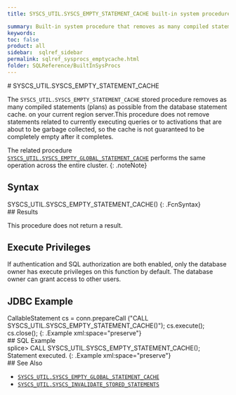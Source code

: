 ```yaml
---
title: SYSCS_UTIL.SYSCS_EMPTY_STATEMENT_CACHE built-in system procedure

summary: Built-in system procedure that removes as many compiled statements (plans) as possible from the database statement cache on the current region server.
keywords:
toc: false
product: all
sidebar:  sqlref_sidebar
permalink: sqlref_sysprocs_emptycache.html
folder: SQLReference/BuiltInSysProcs
---
```

<section>
<div class="TopicContent" data-swiftype-index="true" markdown="1">
# SYSCS_UTIL.SYSCS_EMPTY_STATEMENT_CACHE

The `SYSCS_UTIL.SYSCS_EMPTY_STATEMENT_CACHE` stored procedure removes as
many compiled statements (plans) as possible from the database statement
cache. on your current region server.This procedure does not remove
statements related to currently executing queries or to activations that
are about to be garbage collected, so the cache is not guaranteed to be
completely empty after it completes.

The related procedure
[`SYSCS_UTIL.SYSCS_EMPTY_GLOBAL_STATEMENT_CACHE`](sqlref_sysprocs_emptyglobalcache.html) performs
the same operation across the entire cluster.
{: .noteNote}

## Syntax

<div class="fcnWrapperWide" markdown="1">
    SYSCS_UTIL.SYSCS_EMPTY_STATEMENT_CACHE()
{: .FcnSyntax}

</div>
## Results

This procedure does not return a result.

## Execute Privileges

If authentication and SQL authorization are both enabled, only the
database owner has execute privileges on this function by default. The
database owner can grant access to other users.

## JDBC Example

<div class="preWrapper" markdown="1">
    CallableStatement cs = conn.prepareCall
      ("CALL SYSCS_UTIL.SYSCS_EMPTY_STATEMENT_CACHE()");
      cs.execute();
      cs.close();
{: .Example xml:space="preserve"}

</div>
## SQL Example

<div class="preWrapper" markdown="1">
    splice> CALL SYSCS_UTIL.SYSCS_EMPTY_STATEMENT_CACHE();
    Statement executed.
{: .Example xml:space="preserve"}

</div>
## See Also

* [`SYSCS_UTIL.SYSCS_EMPTY_GLOBAL_STATEMENT_CACHE`](sqlref_sysprocs_emptyglobalcache.html)
* [`SYSCS_UTIL.SYSCS_INVALIDATE_STORED_STATEMENTS`](sqlref_sysprocs_invalidatestoredstmts.html)

</div>
</section>

